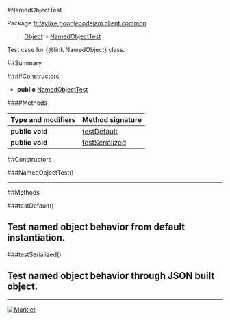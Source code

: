 #NamedObjectTest

Package [fr.faylixe.googlecodejam.client.common](README.md)<br>
> [Object](../../../../ava/lang/Object.md) > [NamedObjectTest](NamedObjectTest.md)

Test case for {@link NamedObject} class.

##Summary

####Constructors

* **public** [NamedObjectTest](#namedobjecttest)

####Methods

Type and modifiers | Method signature
 --- | --- 
**public** **void** | [testDefault](#testdefault)
**public** **void** | [testSerialized](#testserialized)


##Constructors

###NamedObjectTest()



---

##Methods

###testDefault()


Test named object behavior from default instantiation.
---
###testSerialized()


Test named object behavior through JSON built object.
---
---
[![Marklet](https://img.shields.io/badge/Generated%20by-Marklet-green.svg)](https://github.com/Faylixe/marklet)